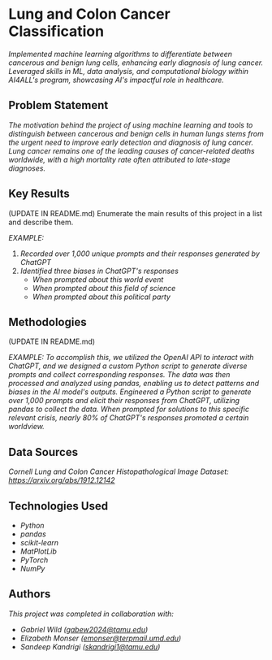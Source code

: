 # Lung and Colon Cancer Classification

*Implemented machine learning algorithms to differentiate between cancerous and benign lung cells, enhancing early diagnosis of lung cancer. Leveraged skills in ML, data analysis, and computational biology within AI4ALL's program, showcasing AI's impactful role in healthcare.*


## Problem Statement <!--- do not change this line -->

*The motivation behind the project of using machine learning and tools to distinguish between cancerous and benign cells in human lungs stems from the urgent need to improve early detection and diagnosis of lung cancer. Lung cancer remains one of the leading causes of cancer-related deaths worldwide, with a high mortality rate often attributed to late-stage diagnoses.*

## Key Results <!--- do not change this line -->

(UPDATE IN README.md)
Enumerate the main results of this project in a list and describe them.

*EXAMPLE:*
1. *Recorded over 1,000 unique prompts and their responses generated by ChatGPT*
2. *Identified three biases in ChatGPT's responses*
   - *When prompted about this world event*
   - *When prompted about this field of science*
   - *When prompted about this political party*


## Methodologies <!--- do not change this line -->

(UPDATE IN README.md)

*EXAMPLE:*
*To accomplish this, we utilized the OpenAI API to interact with ChatGPT, and we designed a custom Python script to generate diverse prompts and collect corresponding responses. The data was then processed and analyzed using pandas, enabling us to detect patterns and biases in the AI model's outputs.*
*Engineered a Python script to generate over 1,000 prompts and elicit their responses from ChatGPT, utilizing pandas to collect the data. When prompted for solutions to this specific relevant crisis, nearly 80% of ChatGPT's responses promoted a certain worldview.*


## Data Sources <!--- do not change this line -->

*Cornell Lung and Colon Cancer Histopathological Image Dataset: https://arxiv.org/abs/1912.12142*

## Technologies Used <!--- do not change this line -->

- *Python*
- *pandas*
- *scikit-learn*
- *MatPlotLib*
- *PyTorch*
- *NumPy*


## Authors <!--- do not change this line -->

*This project was completed in collaboration with:*
- *Gabriel Wild ([gabew2024@tamu.edu](mailto:gabew2024@tamu.edu))*
- *Elizabeth Monser ([emonser@terpmail.umd.edu](mailto:emonser@terpmail.umd.edu))*
- *Sandeep Kandrigi ([skandrigi1@tamu.edu](mailto:skandrigi1@tamu.edu))*
